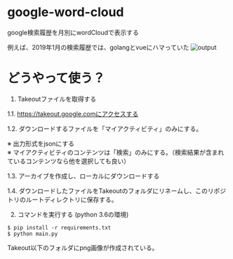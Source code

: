 # google-word-cloud

google検索履歴を月別にwordCloudで表示する

例えば、2019年1月の検索履歴では、golangとvueにハマっていた
![output](https://res.cloudinary.com/silverbirder/image/upload/v1551595196/google-word-cloud/%E3%83%9E%E3%82%A4%E3%82%A2%E3%82%AF%E3%83%86%E3%82%A3%E3%83%92%E3%82%99%E3%83%86%E3%82%A3.json.201901.json.txt.png)

# どうやって使う？

1. Takeoutファイルを取得する

1.1. https://takeout.google.comにアクセスする  

1.2. ダウンロードするファイルを「マイアクティビティ」のみにする。  

※ 出力形式をjsonにする  
※ マイアクティビティのコンテンツは「検索」のみにする。（検索結果が含まれているコンテンツなら他を選択しても良い）  

1.3. アーカイブを作成し、ローカルにダウンロードする  

1.4. ダウンロードしたファイルをTakeoutのフォルダにリネームし、このリポジトリのルートディレクトリに保存する。  

2. コマンドを実行する (python 3.6の環境)

```
$ pip install -r requirements.txt
$ python main.py
```

Takeout以下のフォルダにpng画像が作成されている。
